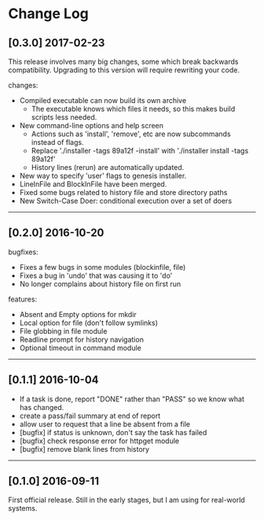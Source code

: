 Change Log
==========

## [0.3.0] 2017-02-23

This release involves many big changes, some which break backwards
compatibility.  Upgrading to this version will require rewriting
your code.

changes:
- Compiled executable can now build its own archive
  + The executable knows which files it needs, so this makes build
    scripts less needed.
- New command-line options and help screen
  + Actions such as 'install', 'remove', etc are now subcommands instead of
    flags.
  + Replace './installer -tags 89a12f -install' with './installer install -tags 89a12f'
  + History lines (rerun) are automatically updated.
- New way to specify 'user' flags to genesis installer.
- LineInFile and BlockInFile have been merged.
- Fixed some bugs related to history file and store directory paths
- New Switch-Case Doer: conditional execution over a set of doers

<hr>

## [0.2.0] 2016-10-20

bugfixes:
- Fixes a few bugs in some modules (blockinfile, file)
- Fixes a bug in 'undo' that was causing it to 'do'
- No longer complains about history file on first run

features:
- Absent and Empty options for mkdir
- Local option for file (don't follow symlinks)
- File globbing in file module
- Readline prompt for history navigation
- Optional timeout in command module


<hr>


## [0.1.1] 2016-10-04

- If a task is done, report "DONE" rather than "PASS" so we know
  what has changed.
- create a pass/fail summary at end of report
- allow user to request that a line be absent from a file
- [bugfix] if status is unknown, don't say the task has failed
- [bugfix] check response error for httpget module
- [bugfix] remove blank lines from history

<hr>

## [0.1.0] 2016-09-11

First official release.  Still in the early stages,
but I am using for real-world systems.

